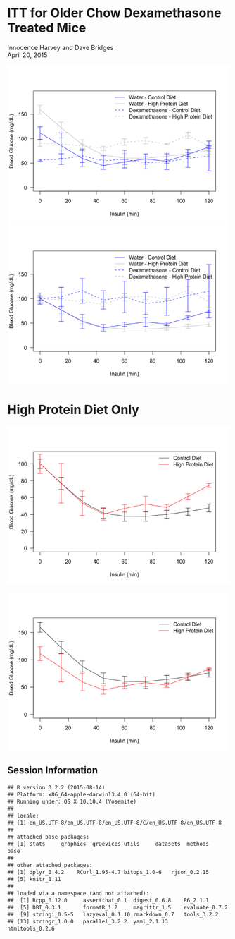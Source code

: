 # ITT for Older Chow Dexamethasone Treated Mice
Innocence Harvey and Dave Bridges  
April 20, 2015  





![](figures/itt-analysis-1.png) ![](figures/itt-analysis-2.png) 

# High Protein Diet Only

![](figures/hpd-itt-norm-1.png) 

![](figures/hpd-itt-1.png) 



## Session Information


```
## R version 3.2.2 (2015-08-14)
## Platform: x86_64-apple-darwin13.4.0 (64-bit)
## Running under: OS X 10.10.4 (Yosemite)
## 
## locale:
## [1] en_US.UTF-8/en_US.UTF-8/en_US.UTF-8/C/en_US.UTF-8/en_US.UTF-8
## 
## attached base packages:
## [1] stats     graphics  grDevices utils     datasets  methods   base     
## 
## other attached packages:
## [1] dplyr_0.4.2    RCurl_1.95-4.7 bitops_1.0-6   rjson_0.2.15  
## [5] knitr_1.11    
## 
## loaded via a namespace (and not attached):
##  [1] Rcpp_0.12.0     assertthat_0.1  digest_0.6.8    R6_2.1.1       
##  [5] DBI_0.3.1       formatR_1.2     magrittr_1.5    evaluate_0.7.2 
##  [9] stringi_0.5-5   lazyeval_0.1.10 rmarkdown_0.7   tools_3.2.2    
## [13] stringr_1.0.0   parallel_3.2.2  yaml_2.1.13     htmltools_0.2.6
```
